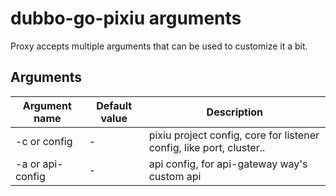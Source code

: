 # dubbo-go-pixiu arguments

Proxy accepts multiple arguments that can be used to customize it a bit.

## Arguments

| Argument name | Default value | Description |
|---------------|---------------|-------------|
| -c or config  |        -      | pixiu project config, core for listener config, like port, cluster..|
|-a or api-config|      -       | api config, for api-gateway way's custom api                        |
 
